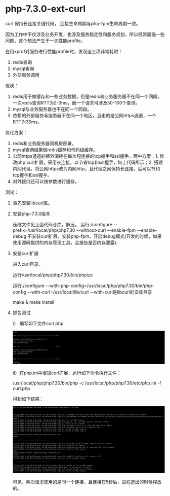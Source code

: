 # php-7.3.0-ext-curl

curl 保持长连接关键代码， 连接生命周期与php-fpm生命周期一致。

因为工作中不仅涉及业务开发，也涉及服务稳定性和服务规划，所以经常面临一些问题，这个想法产生于一次性能profile。

在用xprof对服务进行性能profile时，发现这三项非常耗时：

1. redis查询
2. mysql查询
3. 外部服务调用

现状：

1. redis用于做缓存和一些业务数据，但是redis和业务服务器不在同一个网段，一次redis查询RTT为2-3ms，而一个请求可涉及50-100个查询。
2. mysql与业务服务器也不在同一个网段。
3. 依赖的外部服务与服务器不在同一个地区，且走的是公网https通道，一个RTT为30ms。

优化方案：

1. redis和业务服务器同机房部署。
2. mysql查询结果做redis缓存和代码级缓存。
3. 公网https通道的额外消耗在每次短连接的tcp握手和ssl握手。两中方案：1. 修改php curl扩展，采用长连接，以节省tcp和ssl握手，如上代码所示；2. 搭建内网代理，将公网https改为内网http，且代理之间保持长连接，后可以节约tcp握手和ssl握手。
4. 对外接口还可以按参数进行缓存。


测试：

1. 事先安装libcurl库。

2. 安装php-7.3.0版本

   压缩文件见上面代码仓库，解压。
   运行./configure --prefix=/usr/local/php/php7.30 --without-curl –-enable-fpm --enable-debug
   不安装curl扩展，安装php-fpm，开启debug模式(开发的时候，如果使用源码提供的内存管理工具，会报告是否内存泄露).
   
3. 安装curl扩展

   进入curl目录。
   
   运行/usr/local/php/php7.30/bin/phpize
   
   运行./configure --with-php-config=/usr/local/php/php7.30/bin/php-config --with-curl=/usr/local/lib/curl
   --with-curl是libcurl的安装目录
   
   make & make install
   
4. 抓包测试
   
   i） 编写如下文件curl.php
   
   ![image](https://github.com/11061055/php-7.3.0-ext-curl/blob/master/images/test.png)
   
   
   ii）在php.ini中增加curl扩展，运行如下命令执行文件：
   
   /usr/local/php/php7.30/bin/php -c /usr/local/php/php7.30/etc/php.ini -f curl.php
   
   得到如下结果：
   
   ![image](https://github.com/11061055/php-7.3.0-ext-curl/blob/master/images/result.png)

   可见，两次请求使用的是同一个连接，且连接在5秒后，进程退出的时候释放的。

